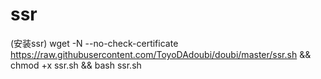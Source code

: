 # ssr

(安装ssr)  wget -N --no-check-certificate https://raw.githubusercontent.com/ToyoDAdoubi/doubi/master/ssr.sh && chmod +x ssr.sh && bash ssr.sh
